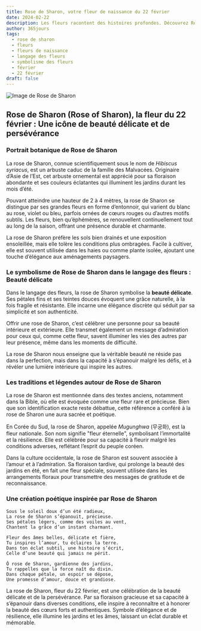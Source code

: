 ```yaml
---
title: Rose de Sharon, votre fleur de naissance du 22 février
date: 2024-02-22
description: Les fleurs racontent des histoires profondes. Découvrez Rose de Sharon, votre fleur de naissance du 22 février, ses symboles et récits fascinants. Plongez dans sa signification et son langage unique dans l'art floral.
author: 365jours
tags:
  - rose de sharon
  - fleurs
  - fleurs de naissance
  - langage des fleurs
  - symbolisme des fleurs
  - février
  - 22 février
draft: false
---
```



![Image de Rose de Sharon](https://cdn.pixabay.com/photo/2019/07/16/14/50/rose-of-sharon-4342080_1280.jpg#center)


## Rose de Sharon (Rose of Sharon), la fleur du 22 février : Une icône de beauté délicate et de persévérance

### Portrait botanique de Rose de Sharon

La rose de Sharon, connue scientifiquement sous le nom de _Hibiscus syriacus_, est un arbuste caduc de la famille des Malvacées. Originaire d’Asie de l’Est, cet arbuste ornemental est apprécié pour sa floraison abondante et ses couleurs éclatantes qui illuminent les jardins durant les mois d’été.

Pouvant atteindre une hauteur de 2 à 4 mètres, la rose de Sharon se distingue par ses grandes fleurs en forme d’entonnoir, qui varient du blanc au rose, violet ou bleu, parfois ornées de cœurs rouges ou d’autres motifs subtils. Les fleurs, bien qu’éphémères, se renouvellent continuellement tout au long de la saison, offrant une présence durable et charmante.

La rose de Sharon préfère les sols bien drainés et une exposition ensoleillée, mais elle tolère les conditions plus ombragées. Facile à cultiver, elle est souvent utilisée dans les haies ou comme plante isolée, ajoutant une touche d’élégance aux aménagements paysagers.

### Le symbolisme de Rose de Sharon dans le langage des fleurs : Beauté délicate

Dans le langage des fleurs, la rose de Sharon symbolise la **beauté délicate**. Ses pétales fins et ses teintes douces évoquent une grâce naturelle, à la fois fragile et résistante. Elle incarne une élégance discrète qui séduit par sa simplicité et son authenticité.

Offrir une rose de Sharon, c’est célébrer une personne pour sa beauté intérieure et extérieure. Elle transmet également un message d’admiration pour ceux qui, comme cette fleur, savent illuminer les vies des autres par leur présence, même dans les moments de difficulté.

La rose de Sharon nous enseigne que la véritable beauté ne réside pas dans la perfection, mais dans la capacité à s’épanouir malgré les défis, et à révéler une lumière intérieure qui inspire les autres.

### Les traditions et légendes autour de Rose de Sharon

La rose de Sharon est mentionnée dans des textes anciens, notamment dans la Bible, où elle est évoquée comme une fleur rare et précieuse. Bien que son identification exacte reste débattue, cette référence a conféré à la rose de Sharon une aura sacrée et poétique.

En Corée du Sud, la rose de Sharon, appelée _Mugunghwa_ (무궁화), est la fleur nationale. Son nom signifie "fleur éternelle", symbolisant l’immortalité et la résilience. Elle est célébrée pour sa capacité à fleurir malgré les conditions adverses, reflétant l’esprit du peuple coréen.

Dans la culture occidentale, la rose de Sharon est souvent associée à l’amour et à l’admiration. Sa floraison tardive, qui prolonge la beauté des jardins en été, en fait une fleur spéciale, souvent utilisée dans les arrangements floraux pour transmettre des messages de gratitude et de reconnaissance.

### Une création poétique inspirée par Rose de Sharon

```
Sous le soleil doux d’un été radieux,  
La rose de Sharon s’épanouit, précieuse.  
Ses pétales légers, comme des voiles au vent,  
Chantent la grâce d’un instant charmant.  

Fleur des âmes belles, délicate et fière,  
Tu inspires l’amour, tu éclaires la terre.  
Dans ton éclat subtil, une histoire s’écrit,  
Celle d’une beauté qui jamais ne périt.  

Ô rose de Sharon, gardienne des jardins,  
Tu rappelles que la force naît du divin.  
Dans chaque pétale, un espoir se dépose,  
Une promesse d’amour, douce et grandiose.  
```

La rose de Sharon, fleur du 22 février, est une célébration de la beauté délicate et de la persévérance. Par sa floraison gracieuse et sa capacité à s’épanouir dans diverses conditions, elle inspire à reconnaître et à honorer la beauté des cœurs forts et authentiques. Symbole d’élégance et de résilience, elle illumine les jardins et les âmes, laissant un éclat durable et mémorable.

